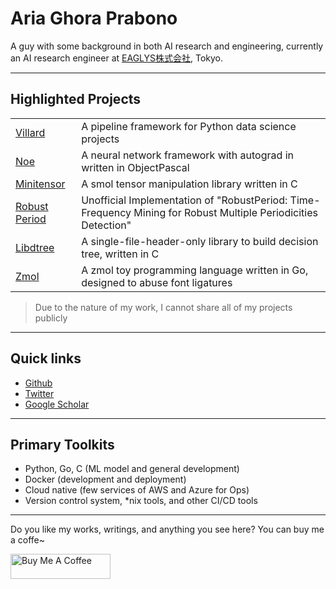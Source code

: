 # Aria Ghora Prabono

<div class="col col-80">

A guy with some background in both AI research and engineering, currently an AI research engineer at [EAGLYS株式会社](//eaglys.co.jp), Tokyo.

---

## Highlighted Projects

|                                                       |                                                                                                                |
| ----------------------------------------------------- | -------------------------------------------------------------------------------------------------------------- |
| [Villard](//github.com/ariaghora/villard)             | A pipeline framework for Python data science projects                                                          |
| [Noe](//github.com/ariaghora/noe)                     | A neural network framework with autograd in written in ObjectPascal                                            |
| [Minitensor](//github.com/ariaghora/minitensor)       | A smol tensor manipulation library written in C                                                                |
| [Robust Period](//github.com/ariaghora/robust-period) | Unofficial Implementation of "RobustPeriod: Time-Frequency Mining for Robust Multiple Periodicities Detection" |
| [Libdtree](https://github.com/ariaghora/libdtree)     | A single-file-header-only library to build decision tree, written in C                                         |
| [Zmol](//github.com/ariaghora/zmol)                   | A zmol toy programming language written in Go, designed to abuse font ligatures                                |

> Due to the nature of my work, I cannot share all of my projects publicly

---

## Quick links

- [Github](//github.com/ariaghora)
- [Twitter](//twitter.com/aria_ghora)
- [Google Scholar](https://scholar.google.com/citations?user=1K4ynvMAAAAJ&hl=en&oi=ao)

---

## Primary Toolkits
- Python, Go, C (ML model and general development)
- Docker (development and deployment)
- Cloud native (few services of AWS and Azure for Ops)
- Version control system, *nix tools, and other CI/CD tools

---

Do you like my works, writings, and anything you see here? You can buy me a coffe~

<a href="https://www.buymeacoffee.com/ariaghora" target="_blank"><img src="https://cdn.buymeacoffee.com/buttons/v2/default-red.png" alt="Buy Me A Coffee" style="height: 40px !important;width: 160px !important;" ></a>
</div>


